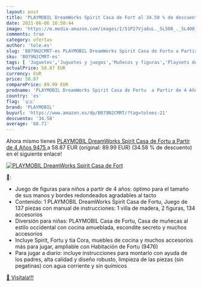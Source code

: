 ```yaml
---
layout: post
title: 'PLAYMOBIL DreamWorks Spirit Casa de Fort al 34.58 % de descuento'
date: 2021-06-06 16:50:44
image: 'https://m.media-amazon.com/images/I/51P27Vja8uL._SL500_._SL400_.jpg'
comments: true
category: ofertas
author: 'tole.es'
slug: 'B079N2CMRT-es PLAYMOBIL DreamWorks Spirit Casa de Fortu a Partir de 4...'
sku: 'B079N2CMRT-es'
tags: [ 'Juguetes','Juguetes y juegos','Muñecos y figuras','Playsets de figuras de juguete para niños','playmobil', ]
actualPrice: 58.87 EUR
currency: EUR
price: 58.87
comparePrice: 89.99 EUR
prodname: 'PLAYMOBIL DreamWorks Spirit Casa de Fortu  a Partir de 4 Años  9475 '
country: 'es'
flag: '🇪🇸'
brand: 'PLAYMOBIL'
buyurl: 'https://www.amazon.es/dp/B079N2CMRT/?tag=tolees-21'
descuento: '34.58'
average: '68.71'
---
```


Ahora mismo tienes [PLAYMOBIL DreamWorks Spirit Casa de Fortu  a Partir de 4 Años  9475 ](https://www.amazon.es/dp/B079N2CMRT/?tag=tolees-21) a 58.87 EUR (original: 89.99 EUR) (34.58 %  de descuento) en el siguiente enlace!

[![PLAYMOBIL DreamWorks Spirit Casa de Fort](https://m.media-amazon.com/images/I/51P27Vja8uL._SL500_._SL400_.jpg)](https://www.amazon.es/dp/B079N2CMRT/?tag=tolees-21)

🔎:

- Juego de figuras para niños a partir de 4 años: óptimo para el tamaño de sus manos y bordes redondeados agradables al tacto
- Contenido: 1 PLAYMOBIL DreamWorks Spirit Casa de Fortu, Juego de 137 piezas con manual de instrucciones: 1 villa de madera, 2 figuras, 134 accesorios
- Diversión para niñas: PLAYMOBIL Casa de Fortu, Casa de muñecas al estilo occidental con cocina amueblada, escondite secreto y muchos accesorios
- Incluye Spirit, Fortu y tía Cora, muebles de cocina y muchos accesorios más para jugar, ampliable con Habitación de Fortu (9476)
- Para jugar a diario: incluye instrucciones para montarlo con ayuda de los padres, alta calidad y diseño robusto, limpieza de las piezas (sin pegatinas) con agua corriente y sin químicos

[🛒 Visítala!!!](https://www.amazon.es/dp/B079N2CMRT/?tag=tolees-21)
